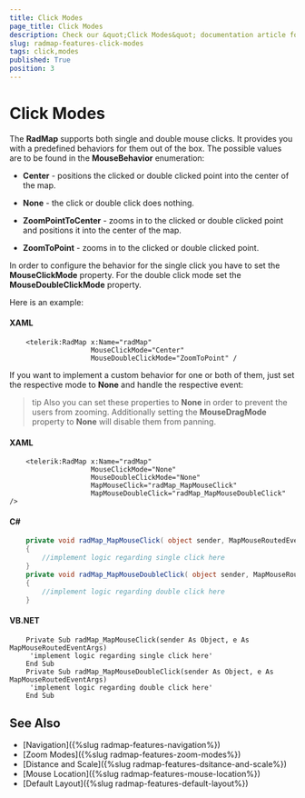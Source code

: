 ```yaml
---
title: Click Modes
page_title: Click Modes
description: Check our &quot;Click Modes&quot; documentation article for the RadMap {{ site.framework_name }} control.
slug: radmap-features-click-modes
tags: click,modes
published: True
position: 3
---
```


# Click Modes

The __RadMap__ supports both single and double mouse clicks. It provides you with a predefined behaviors for them out of the box. The possible values are to be found in the __MouseBehavior__ enumeration:

* __Center__ - positions the clicked or double clicked point into the center of the map.

* __None__ - the click or double click does nothing.

* __ZoomPointToCenter__ - zooms in to the clicked or double clicked point and positions it into the center of the map.

* __ZoomToPoint__ - zooms in to the clicked or double clicked point.

In order to configure the behavior for the single click you have to set the __MouseClickMode__ property. For the double click mode set the __MouseDoubleClickMode__ property.

Here is an example:

#### __XAML__
```XAML
	<telerik:RadMap x:Name="radMap"
	                MouseClickMode="Center"
	                MouseDoubleClickMode="ZoomToPoint" /
```

If you want to implement a custom behavior for one or both of them, just set the respective mode to __None__ and handle the respective event:

>tip Also you can set these properties to __None__ in order to prevent the users from zooming. Additionally setting the __MouseDragMode__ property to __None__ will disable them from panning.

#### __XAML__
```XAML
	<telerik:RadMap x:Name="radMap"
	                MouseClickMode="None"
	                MouseDoubleClickMode="None"
	                MapMouseClick="radMap_MapMouseClick"
	                MapMouseDoubleClick="radMap_MapMouseDoubleClick" />
```

#### __C#__
```C#
	private void radMap_MapMouseClick( object sender, MapMouseRoutedEventArgs e )
	{
	    //implement logic regarding single click here
	}
	private void radMap_MapMouseDoubleClick( object sender, MapMouseRoutedEventArgs e )
	{
	    //implement logic regarding double click here
	}
```

#### __VB.NET__
```VB.NET
	Private Sub radMap_MapMouseClick(sender As Object, e As MapMouseRoutedEventArgs)
	 'implement logic regarding single click here'
	End Sub
	Private Sub radMap_MapMouseDoubleClick(sender As Object, e As MapMouseRoutedEventArgs)
	 'implement logic regarding double click here'
	End Sub
```

## See Also
 * [Navigation]({%slug radmap-features-navigation%})
 * [Zoom Modes]({%slug radmap-features-zoom-modes%})
 * [Distance and Scale]({%slug radmap-features-dsitance-and-scale%})
 * [Mouse Location]({%slug radmap-features-mouse-location%})
 * [Default Layout]({%slug radmap-features-default-layout%})